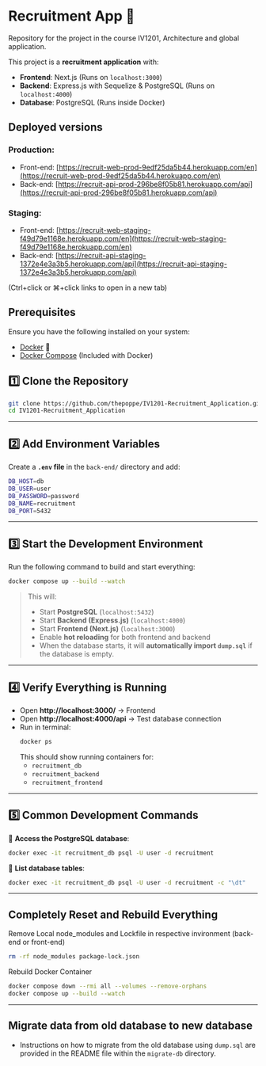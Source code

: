 # Recruitment App 🚀

Repository for the project in the course IV1201, Architecture and global application.

This project is a **recruitment application** with:

- **Frontend**: Next.js (Runs on `localhost:3000`)
- **Backend**: Express.js with Sequelize & PostgreSQL (Runs on `localhost:4000`)
- **Database**: PostgreSQL (Runs inside Docker)

## **Deployed versions**
### Production: 
 - Front-end: [https://recruit-web-prod-9edf25da5b44.herokuapp.com/en](https://recruit-web-prod-9edf25da5b44.herokuapp.com/en)
 - Back-end: [https://recruit-api-prod-296be8f05b81.herokuapp.com/api](https://recruit-api-prod-296be8f05b81.herokuapp.com/api)

### Staging:
 - Front-end: [https://recruit-web-staging-f49d79e1168e.herokuapp.com/en](https://recruit-web-staging-f49d79e1168e.herokuapp.com/en)
 - Back-end: [https://recruit-api-staging-1372e4e3a3b5.herokuapp.com/api](https://recruit-api-staging-1372e4e3a3b5.herokuapp.com/api)

(Ctrl+click or ⌘+click links to open in a new tab)

## **Prerequisites**

Ensure you have the following installed on your system:

- [Docker](https://www.docker.com/get-started) 🐳
- [Docker Compose](https://docs.docker.com/compose/) (Included with Docker)

## **1️⃣ Clone the Repository**

```sh
git clone https://github.com/thepoppe/IV1201-Recruitment_Application.git
cd IV1201-Recruitment_Application
```

---

## **2️⃣ Add Environment Variables**

Create a **`.env` file** in the `back-end/` directory and add:

```sh
DB_HOST=db
DB_USER=user
DB_PASSWORD=password
DB_NAME=recruitment
DB_PORT=5432
```

---

## **3️⃣ Start the Development Environment**

Run the following command to build and start everything:

```sh
docker compose up --build --watch
```

> This will:
>
> - Start **PostgreSQL** (`localhost:5432`)
> - Start **Backend (Express.js)** (`localhost:4000`)
> - Start **Frontend (Next.js)** (`localhost:3000`)
> - Enable **hot reloading** for both frontend and backend
> - When the database starts, it will **automatically import `dump.sql`** if the database is empty.

---

## **4️⃣ Verify Everything is Running**

- Open **http://localhost:3000/** → Frontend
- Open **http://localhost:4000/api** → Test database connection
- Run in terminal:
  ```sh
  docker ps
  ```
  This should show running containers for:
  - `recruitment_db`
  - `recruitment_backend`
  - `recruitment_frontend`

---

## **5️⃣ Common Development Commands**

📌 **Access the PostgreSQL database**:

```sh
docker exec -it recruitment_db psql -U user -d recruitment
```

📌 **List database tables**:

```sh
docker exec -it recruitment_db psql -U user -d recruitment -c "\dt"
```

---

## Completely Reset and Rebuild Everything

Remove Local node_modules and Lockfile in respective invironment (back-end or front-end)

```sh
rm -rf node_modules package-lock.json
```

Rebuild Docker Container

```sh
docker compose down --rmi all --volumes --remove-orphans
docker compose up --build --watch
```

---

## Migrate data from old database to new database
- Instructions on how to migrate from the old database using `dump.sql` are provided in the README file within the `migrate-db` directory.
